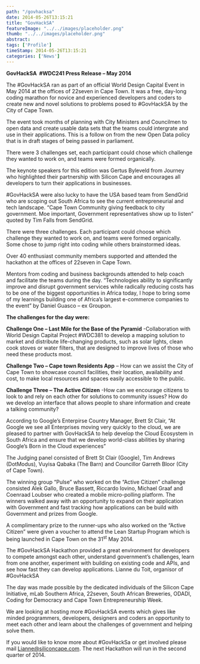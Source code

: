 ```yaml
---
path: "/govhacksa" 
date: 2014-05-26T13:15:21 
title: "GovHackSA" 
featureImage: "../../images/placeholder.png" 
thumb: "../../images/placeholder.png" 
abstract:  
tags: ['Profile'] 
timeStamp: 2014-05-26T13:15:21 
categories: ['News'] 
---
```


<p><b>GovHackSA  #WDC241 Press Release – May 2014</b></p>
<p>The #GovHackSA ran as part of an official World Design Capital Event in May 2014 at the offices of 22seven in Cape Town. It was a free, day-long coding marathon for novice and experienced developers and coders to create new and novel solutions to problems posed to #GovHackSA by the City of Cape Town.</p>
<p>The event took months of planning with City Ministers and Councilmen to open data and create usable data sets that the teams could intergrate and use in their applications. This is a follow on from the new Open Data policy that is in draft stages of being passed in parliament.</p>
<p>There were 3 challenges set, each participant could chose which challenge they wanted to work on, and teams were formed organically.</p>
<p>The keynote speakers for this edition was Gertus Byleveld from Journey who highlighted their partnership with Silicon Cape and encourages all developers to turn their applications in businesses.</p>
<p>#GovHackSA were also lucky to have the USA based team from SendGrid who are scoping out South Africa to see the current entrepreneurial and tech landscape. “Cape Town Community giving feedback to city government. Moe important, Government representatives show up to listen” quoted by Tim Falls from SendGrid.</p>
<p>There were three challenges. Each participant could choose which challenge they wanted to work on, and teams were formed organically. Some chose to jump right into coding while others brainstormed ideas.</p>
<p>Over 40 enthusiast community members supported and attended the hackathon at the offices of 22seven in Cape Town.</p>
<p>Mentors from coding and business backgrounds attended to help coach and facilitate the teams during the day. &#8220;Technologies ability to significantly improve and disrupt government services while radically reducing costs has to be one of the biggest opportunities in Africa today, I hope to bring some of my learnings building one of Africa&#8217;s largest e-commerce companies to the event&#8221; by Daniel Guasco &#8211; ex Groupon.</p>
<p><b>The challenges for the day were:</b></p>
<p><b>Challenge One – Last Mile for the Base of the Pyramid</b> -Collaboration with World Design Capital Project #WDC381 to develop a mapping solution to market and distribute life-changing products, such as solar lights, clean cook stoves or water filters, that are designed to improve lives of those who need these products most.</p>
<p><b>Challenge Two – Cape town Residents App</b> &#8211; How can we assist the City of Cape Town to showcase council facilities, their location, availability and cost, to make local resources and spaces easily accessible to the public.</p>
<p><b>Challenge Three – The Active Citizen</b> -How can we encourage citizens to look to and rely on each other for solutions to community issues? How do we develop an interface that allows people to share information and create a talking community?</p>
<p>According to Google’s Enterpirse Country Manager, Brett St Clair, &#8220;At Google we see all Enterprises moving very quickly to the cloud, we are pleased to partner with GovHackSA to help develop the Cloud Ecosystem in South Africa and ensure that we develop world-class abilities by sharing Google’s Born in the Cloud experiences&#8221;</p>
<p>The Judging panel consisted of Brett St Clair (Google), Tim Andrews (DotModus), Vuyisa Qabaka (The Barn) and Councillor Garreth Bloor (City of Cape Town).</p>
<p>The winning group “Pulse” who worked on the “Active Citizen” challenge consisted Alek Gallo, Bruce Bassett, Riccardo Iovino, Michael Graaf and Coenraad Loubser who created a mobile micro-polling platform. The winners walked away with an opportunity to expand on their application with Government and fast tracking how applications can be build with Government and prizes from Google.</p>
<p>A complimentary prize to the runner-ups who also worked on the “Active Citizen” were given a voucher to attend the Lean Startup Program which is being launched in Cape Town on the 31<sup>st</sup> May 2014.</p>
<p>The #GovHackSA Hackathon provided a great environment for developers to compete amongst each other, understand government’s challenges, learn from one another, experiment with building on existing code and APIs, and see how fast they can develop applications. Lianne du Toit, organisor of #GovHackSA</p>
<p>The day was made possible by the dedicated individuals of the Silicon Cape Initiative, mLab Southern Africa, 22seven, South African Breweries, ODADI, Coding for Democracy and Cape Town Entrepreneurship Week.</p>
<p>We are looking at hosting more #GovHackSA events which gives like minded programmers, developers, designers and coders an opportunity to meet each other and learn about the challenges of government and helping solve them.</p>
<p>If you would like to know more about #GovHackSa or get involved please mail <a href="mailto:Lianne@siliconcape.com" target="_blank">Lianne@siliconcape.com</a>. The next Hackathon will run in the second quarter of 2014.</p>
